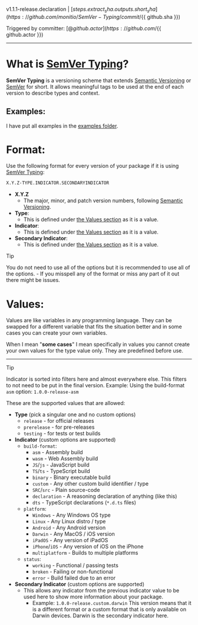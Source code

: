 v1.1.1-release.declaration | [${{ steps.extract_sha.outputs.short_sha }}](https://github.com/monitio/SemVer-Typing/commit/${{ github.sha }})

Triggered by committer: [@${{ github.actor }}](https://github.com/${{ github.actor }})

---

# What is [SemVer Typing](./VERSIONING.md)?
**SemVer Typing** is a versioning scheme that extends [Semantic Versioning](https://semver.org) or [SemVer](https://semver.org) for short. It allows meaningful tags to be used at the end of each version to describe types and context.

## Examples:
I have put all examples in the [examples folder](https://github.com/monitio/SemVer-Typing/tree/main/examples).

# Format:
Use the following format for every version of your package if it is using [SemVer Typing](./VERSIONING.md):

```md
X.Y.Z-TYPE.INDICATOR.SECONDARYINDICATOR
```

- **X.Y.Z**
	- The major, minor, and patch version numbers, following [Semantic Versioning](https://semver.org/#semantic-versioning-specification).
- **Type**:
	- This is defined under [the Values section](https://github.com/monitio/SemVer-Typing/blob/main/src/VERSIONING.md#values) as it is a value.
- **Indicator**:
	- This is defined under [the Values section](https://github.com/monitio/SemVer-Typing/blob/main/src/VERSIONING.md#values) as it is a value.
- **Secondary Indicator**:
	- This is defined under [the Values section](https://github.com/monitio/SemVer-Typing/blob/main/src/VERSIONING.md#values) as it is a value.

> [!TIP]
> You do not need to use all of the options but it is recommended to use all of the options. - If you misspell any of the format or miss any part of it out there might be issues.
# Values:
Values are like variables in any programming language. They can be swapped for a different variable that fits the situation better and in some cases you can create your own variables.

When I mean "**some cases**" I mean specifically in values you cannot create your own values for the type value only. They are predefined before use.

---

> [!TIP]
> Indicator is sorted into filters here and almost everywhere else. This filters to not need to be put in the final version. Example: Using the build-format `asm` option: `1.0.0-release-asm`

These are the supported values that are allowed:
- **Type** (pick a singular one and no custom options)
	- `release` - for official releases
	- `prerelease` - for pre-releases
	- `testing` - for tests or test builds
- **Indicator** (custom options are supported)
	- `build-format`:
		- `asm` - Assembly build
		- `wasm` - Web Assembly build
		- `JS`/`js` - JavaScript build
		- `TS`/`ts` - TypeScript build
		- `binary` - Binary executable build
		- `custom` - Any other custom build identifier / type
		- `SRC`/`src` - Plain source-code
		- `declaration` - A reasoning declaration of anything (like this)
		- `dts` - TypeScript declarations (`*.d.ts` files)
	- `platform`:
		- `Windows` - Any Windows OS type
		- `Linux` - Any Linux distro / type
		- `Android` - Any Android version
		- `Darwin` - Any MacOS / iOS version
		- `iPadOS` - Any version of iPadOS
		- `iPhone`/`iOS` - Any version of iOS on the iPhone
		- `multiplatform` - Builds to multiple platforms
	- `status`:
		- `working` - Functional / passing tests
		- `broken` - Failing or non-functional
		- `error` - Build failed due to an error
- **Secondary Indicator** (custom options are supported)
	-  This allows any indicator from the previous indicator value to be used here to show more information about your package.
		- Example: `1.0.0-release.custom.darwin` This version means that it is a different format or a custom format that is only available on Darwin devices. Darwin is the secondary indicator here.
